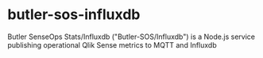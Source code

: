 # butler-sos-influxdb
Butler SenseOps Stats/Influxdb ("Butler-SOS/Influxdb") is a Node.js service publishing operational Qlik Sense metrics to MQTT and Influxdb
